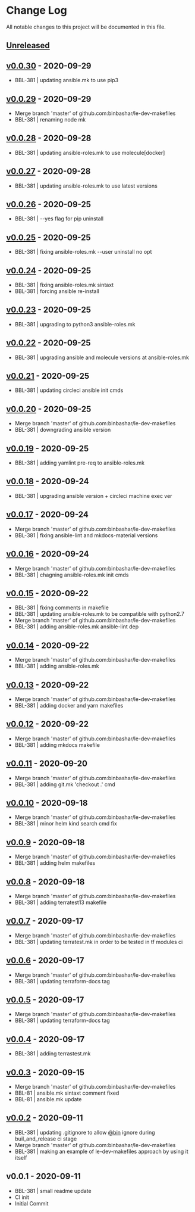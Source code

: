 # Change Log

All notable changes to this project will be documented in this file.

<a name="unreleased"></a>
## [Unreleased]



<a name="v0.0.30"></a>
## [v0.0.30] - 2020-09-29

- BBL-381 | updating ansible.mk to use pip3


<a name="v0.0.29"></a>
## [v0.0.29] - 2020-09-29

- Merge branch 'master' of github.com:binbashar/le-dev-makefiles
- BBL-381 | renaming node mk


<a name="v0.0.28"></a>
## [v0.0.28] - 2020-09-28

- BBL-381 | updating ansible-roles.mk to use molecule[docker]


<a name="v0.0.27"></a>
## [v0.0.27] - 2020-09-28

- BBL-381 | updating ansible-roles.mk to use latest versions


<a name="v0.0.26"></a>
## [v0.0.26] - 2020-09-25

- BBL-381 | --yes flag for pip uninstall


<a name="v0.0.25"></a>
## [v0.0.25] - 2020-09-25

- BBL-381 | fixing ansible-roles.mk --user uninstall no opt


<a name="v0.0.24"></a>
## [v0.0.24] - 2020-09-25

- BBL-381 | fixing ansible-roles.mk sintaxt
- BBL-381 | forcing ansible re-install


<a name="v0.0.23"></a>
## [v0.0.23] - 2020-09-25

- BBL-381 | upgrading to python3 ansible-roles.mk


<a name="v0.0.22"></a>
## [v0.0.22] - 2020-09-25

- BBL-381 | upgrading ansible and molecule versions at ansible-roles.mk


<a name="v0.0.21"></a>
## [v0.0.21] - 2020-09-25

- BBL-381 | updating circleci ansible init cmds


<a name="v0.0.20"></a>
## [v0.0.20] - 2020-09-25

- Merge branch 'master' of github.com:binbashar/le-dev-makefiles
- BBL-381 | downgrading ansible version


<a name="v0.0.19"></a>
## [v0.0.19] - 2020-09-25

- BBL-381 | adding yamlint pre-req to ansible-roles.mk


<a name="v0.0.18"></a>
## [v0.0.18] - 2020-09-24

- BBL-381 | upgrading ansible version + circleci machine exec ver


<a name="v0.0.17"></a>
## [v0.0.17] - 2020-09-24

- Merge branch 'master' of github.com:binbashar/le-dev-makefiles
- BBL-381 | fixing ansible-lint and mkdocs-material versions


<a name="v0.0.16"></a>
## [v0.0.16] - 2020-09-24

- Merge branch 'master' of github.com:binbashar/le-dev-makefiles
- BBL-381 | chagning ansible-roles.mk init cmds


<a name="v0.0.15"></a>
## [v0.0.15] - 2020-09-22

- BBL-381 | fixing comments in makefile
- BBL-381 | updating ansible-roles.mk to be compatible with python2.7
- Merge branch 'master' of github.com:binbashar/le-dev-makefiles
- BBL-381 | adding ansible-roles.mk ansible-lint dep


<a name="v0.0.14"></a>
## [v0.0.14] - 2020-09-22

- Merge branch 'master' of github.com:binbashar/le-dev-makefiles
- BBL-381 | adding ansible-roles.mk


<a name="v0.0.13"></a>
## [v0.0.13] - 2020-09-22

- Merge branch 'master' of github.com:binbashar/le-dev-makefiles
- BBL-381 | adding docker and yarn makefiles


<a name="v0.0.12"></a>
## [v0.0.12] - 2020-09-22

- Merge branch 'master' of github.com:binbashar/le-dev-makefiles
- BBL-381 | adding mkdocs makefile


<a name="v0.0.11"></a>
## [v0.0.11] - 2020-09-20

- Merge branch 'master' of github.com:binbashar/le-dev-makefiles
- BBL-381 | adding git.mk 'checkout .' cmd


<a name="v0.0.10"></a>
## [v0.0.10] - 2020-09-18

- Merge branch 'master' of github.com:binbashar/le-dev-makefiles
- BBL-381 | minor helm kind search cmd fix


<a name="v0.0.9"></a>
## [v0.0.9] - 2020-09-18

- Merge branch 'master' of github.com:binbashar/le-dev-makefiles
- BBL-381 | adding helm makefiles


<a name="v0.0.8"></a>
## [v0.0.8] - 2020-09-18

- Merge branch 'master' of github.com:binbashar/le-dev-makefiles
- BBL-381 | adding terratest13 makefile


<a name="v0.0.7"></a>
## [v0.0.7] - 2020-09-17

- Merge branch 'master' of github.com:binbashar/le-dev-makefiles
- BBL-381 | updating terratest.mk in order to be tested in tf modules ci


<a name="v0.0.6"></a>
## [v0.0.6] - 2020-09-17

- Merge branch 'master' of github.com:binbashar/le-dev-makefiles
- BBL-381 | updating terraform-docs tag


<a name="v0.0.5"></a>
## [v0.0.5] - 2020-09-17

- Merge branch 'master' of github.com:binbashar/le-dev-makefiles
- BBL-381 | updating terraform-docs tag


<a name="v0.0.4"></a>
## [v0.0.4] - 2020-09-17

- BBL-381 | adding terrastest.mk


<a name="v0.0.3"></a>
## [v0.0.3] - 2020-09-15

- Merge branch 'master' of github.com:binbashar/le-dev-makefiles
- BBL-81 | ansible.mk sintaxt comment fixed
- BBL-81 | ansible.mk update


<a name="v0.0.2"></a>
## [v0.0.2] - 2020-09-11

- BBL-381 | updating .gitignore to allow [@bin](https://github.com/bin) ignore during buil_and_release ci stage
- Merge branch 'master' of github.com:binbashar/le-dev-makefiles
- BBL-381 | making an example of le-dev-makefiles approach by using it itself


<a name="v0.0.1"></a>
## v0.0.1 - 2020-09-11

- BBL-381 | small readme update
- CI init
- Initial Commit


[Unreleased]: https://github.com/binbashar/le-dev-makefiles/compare/v0.0.30...HEAD
[v0.0.30]: https://github.com/binbashar/le-dev-makefiles/compare/v0.0.29...v0.0.30
[v0.0.29]: https://github.com/binbashar/le-dev-makefiles/compare/v0.0.28...v0.0.29
[v0.0.28]: https://github.com/binbashar/le-dev-makefiles/compare/v0.0.27...v0.0.28
[v0.0.27]: https://github.com/binbashar/le-dev-makefiles/compare/v0.0.26...v0.0.27
[v0.0.26]: https://github.com/binbashar/le-dev-makefiles/compare/v0.0.25...v0.0.26
[v0.0.25]: https://github.com/binbashar/le-dev-makefiles/compare/v0.0.24...v0.0.25
[v0.0.24]: https://github.com/binbashar/le-dev-makefiles/compare/v0.0.23...v0.0.24
[v0.0.23]: https://github.com/binbashar/le-dev-makefiles/compare/v0.0.22...v0.0.23
[v0.0.22]: https://github.com/binbashar/le-dev-makefiles/compare/v0.0.21...v0.0.22
[v0.0.21]: https://github.com/binbashar/le-dev-makefiles/compare/v0.0.20...v0.0.21
[v0.0.20]: https://github.com/binbashar/le-dev-makefiles/compare/v0.0.19...v0.0.20
[v0.0.19]: https://github.com/binbashar/le-dev-makefiles/compare/v0.0.18...v0.0.19
[v0.0.18]: https://github.com/binbashar/le-dev-makefiles/compare/v0.0.17...v0.0.18
[v0.0.17]: https://github.com/binbashar/le-dev-makefiles/compare/v0.0.16...v0.0.17
[v0.0.16]: https://github.com/binbashar/le-dev-makefiles/compare/v0.0.15...v0.0.16
[v0.0.15]: https://github.com/binbashar/le-dev-makefiles/compare/v0.0.14...v0.0.15
[v0.0.14]: https://github.com/binbashar/le-dev-makefiles/compare/v0.0.13...v0.0.14
[v0.0.13]: https://github.com/binbashar/le-dev-makefiles/compare/v0.0.12...v0.0.13
[v0.0.12]: https://github.com/binbashar/le-dev-makefiles/compare/v0.0.11...v0.0.12
[v0.0.11]: https://github.com/binbashar/le-dev-makefiles/compare/v0.0.10...v0.0.11
[v0.0.10]: https://github.com/binbashar/le-dev-makefiles/compare/v0.0.9...v0.0.10
[v0.0.9]: https://github.com/binbashar/le-dev-makefiles/compare/v0.0.8...v0.0.9
[v0.0.8]: https://github.com/binbashar/le-dev-makefiles/compare/v0.0.7...v0.0.8
[v0.0.7]: https://github.com/binbashar/le-dev-makefiles/compare/v0.0.6...v0.0.7
[v0.0.6]: https://github.com/binbashar/le-dev-makefiles/compare/v0.0.5...v0.0.6
[v0.0.5]: https://github.com/binbashar/le-dev-makefiles/compare/v0.0.4...v0.0.5
[v0.0.4]: https://github.com/binbashar/le-dev-makefiles/compare/v0.0.3...v0.0.4
[v0.0.3]: https://github.com/binbashar/le-dev-makefiles/compare/v0.0.2...v0.0.3
[v0.0.2]: https://github.com/binbashar/le-dev-makefiles/compare/v0.0.1...v0.0.2
